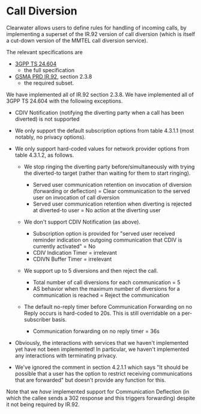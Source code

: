 # Call Diversion

Clearwater allows users to define rules for handling of incoming
calls, by implementing a superset of the IR.92 version of call
diversion (which is itself a cut-down version of the MMTEL call
diversion service).

The relevant specifications are

-   [3GPP TS 24.604](http://www.etsi.org/deliver/etsi\_ts/124600\_124699/124604/11.04.00\_60/ts\_124604v110400p.pdf)
    - the full specification
-   [GSMA PRD IR.92](http://www.gsma.com/newsroom/wp-content/uploads/2013/04/IR.92-v7.0.pdf), section 2.3.8
    - the required subset.

We have implemented all of IR.92 section 2.3.8. We have implemented all
of 3GPP TS 24.604 with the following exceptions.

-   CDIV Notification (notifying the diverting party when a call has
    been diverted) is not supported
-   We only support the default subscription options from table 4.3.1.1
    (most notably, no privacy options).
-   We only support hard-coded values for network provider options from
    table 4.3.1.2, as follows.
    -   We stop ringing the diverting party before/simultaneously with
        trying the diverted-to target (rather than waiting for them to
        start ringing).
        -   Served user communication retention on invocation of
            diversion (forwarding or deflection) = Clear communication
            to the served user on invocation of call diversion
        -   Served user communication retention when diverting is
            rejected at diverted-to user = No action at the diverting
            user

    -   We don't support CDIV Notification (as above).
        -   Subscription option is provided for "served user received
            reminder indication on outgoing communication that CDIV is
            currently activated" = No
        -   CDIV Indication Timer = irrelevant
        -   CDIVN Buffer Timer = irrelevant

    -   We support up to 5 diversions and then reject the call.
        -   Total number of call diversions for each communication = 5
        -   AS behavior when the maximum number of diversions for a
            communication is reached = Reject the communication

    -   The default no-reply timer before Communication Forwarding on no
        Reply occurs is hard-coded to 20s. This is still overridable on
        a per-subscriber basis.
        -   Communication forwarding on no reply timer = 36s

-   Obviously, the interactions with services that we haven't
    implemented yet have not been implemented! In particular, we haven't
    implemented any interactions with terminating privacy.
-   We've ignored the comment in section 4.2.1.1 which
    says "It should be possible that a user has the option to restrict
    receiving communications that are forwarded" but doesn't provide any
    function for this.

Note that we *have* implemented support for Communication Deflection (in
which the callee sends a 302 response and this triggers forwarding)
despite it not being required by IR.92.
